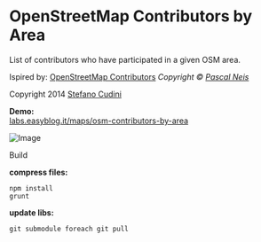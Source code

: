 OpenStreetMap Contributors by Area
============

List of contributors who have participated in a given OSM area.

Ispired by: [OpenStreetMap Contributors](http://resultmaps.neis-one.org/oooc) *Copyright © [Pascal Neis](http://neis-one.org)*

Copyright 2014 [Stefano Cudini](http://labs.easyblog.it/stefano-cudini/)

**Demo:**  
[labs.easyblog.it/maps/osm-contributors-by-area](http://labs.easyblog.it/maps/osm-contributors-by-area/)

![Image](https://raw.githubusercontent.com/stefanocudini/osm-contributors-by-area/master/images/osm-contributors-by-area.png)

Build

**compress files:**
```
npm install
grunt
```

**update libs:**
```
git submodule foreach git pull
```
